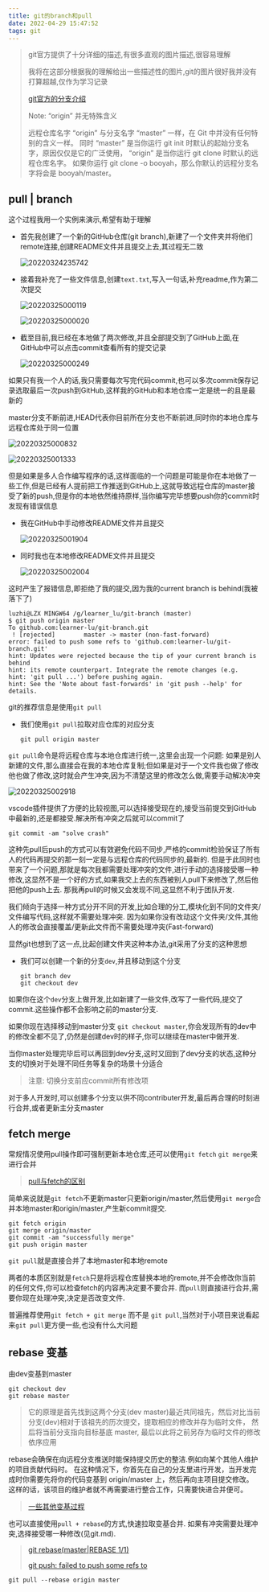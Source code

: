 ```yaml
---
title: git的branch和pull
date: 2022-04-29 15:47:52
tags: git
---
```


> git官方提供了十分详细的描述,有很多直观的图片描述,很容易理解
>
> 我将在这部分根据我的理解给出一些描述性的图片,git的图片很好我并没有打算超越,仅作为学习记录
>
> [git官方的分支介绍](https://git-scm.com/book/zh/v2/Git-%E5%88%86%E6%94%AF-%E5%88%86%E6%94%AF%E7%AE%80%E4%BB%8B)
>
> Note: “origin” 并无特殊含义
>
>远程仓库名字 “origin” 与分支名字 “master” 一样，在 Git 中并没有任何特别的含义一样。 同时 “master” 是当你运行 git init 时默认的起始分支名字，原因仅仅是它的广泛使用， “origin” 是当你运行 git clone 时默认的远程仓库名字。 如果你运行 git clone -o booyah，那么你默认的远程分支名字将会是 booyah/master。

## pull | branch

这个过程我用一个实例来演示,希望有助于理解

- 首先我创建了一个新的GitHub仓库(git branch),新建了一个文件夹并将他们remote连接,创建README文件并且提交上去,其过程无二致

  ![20220324235742](https://raw.githubusercontent.com/learner-lu/picbed/master/20220324235742.png)

- 接着我补充了一些文件信息,创建`text.txt`,写入一句话,补充readme,作为第二次提交
  
  ![20220325000119](https://raw.githubusercontent.com/learner-lu/picbed/master/20220325000119.png)

  ![20220325000020](https://raw.githubusercontent.com/learner-lu/picbed/master/20220325000020.png)

- 截至目前,我已经在本地做了两次修改,并且全部提交到了GitHub上面,在GitHub中可以点击commit查看所有的提交记录

  ![20220325000249](https://raw.githubusercontent.com/learner-lu/picbed/master/20220325000249.png)

如果只有我一个人的话,我只需要每次写完代码commit,也可以多次commit保存记录选取最后一次push到GitHub,这样我的GitHub和本地仓库一定是统一的且是最新的

master分支不断前进,HEAD代表你目前所在分支也不断前进,同时你的本地仓库与远程仓库处于同一位置

![20220325000832](https://raw.githubusercontent.com/learner-lu/picbed/master/20220325000832.png)

![20220325001333](https://raw.githubusercontent.com/learner-lu/picbed/master/20220325001333.png)

但是如果是多人合作编写程序的话,这样面临的一个问题是可能是你在本地做了一些工作,但是已经有人提前把工作推送到GitHub上,这就导致远程仓库的master接受了新的push,但是你的本地依然维持原样,当你编写完毕想要push你的commit时发现有错误信息

- 我在GitHub中手动修改README文件并且提交
  
  ![20220325001904](https://raw.githubusercontent.com/learner-lu/picbed/master/20220325001904.png)

- 同时我也在本地修改README文件并且提交

  ![20220325002004](https://raw.githubusercontent.com/learner-lu/picbed/master/20220325002004.png)

这时产生了报错信息,即拒绝了我的提交,因为我的current branch is behind(我被落下了)

```git bash
luzhi@LZX MINGW64 /g/learner_lu/git-branch (master)
$ git push origin master
To github.com:learner-lu/git-branch.git
 ! [rejected]        master -> master (non-fast-forward)
error: failed to push some refs to 'github.com:learner-lu/git-branch.git'
hint: Updates were rejected because the tip of your current branch is behind
hint: its remote counterpart. Integrate the remote changes (e.g.
hint: 'git pull ...') before pushing again.
hint: See the 'Note about fast-forwards' in 'git push --help' for details.
```

git的推荐信息是使用`git pull`

- 我们使用`git pull`拉取对应仓库的对应分支

  ```git bash
  git pull origin master
  ```

`git pull`命令是将远程仓库与本地仓库进行统一,这里会出现一个问题: 如果是别人新建的文件,那么直接会在我的本地仓库复制;但如果是对于一个文件我也做了修改他也做了修改,这时就会产生冲突,因为不清楚这里的修改怎么做,需要手动解决冲突

![20220325002918](https://raw.githubusercontent.com/learner-lu/picbed/master/20220325002918.png)

vscode插件提供了方便的比较视图,可以选择接受现在的,接受当前提交到GitHub中最新的,还是都接受.解决所有冲突之后就可以commit了

```git bash
git commit -am "solve crash"
```

这种先pull后push的方式可以有效避免代码不同步,严格的commit检验保证了所有人的代码再提交的那一刻一定是与远程仓库的代码同步的,最新的. 但是于此同时也带来了一个问题,那就是每次我都需要处理冲突的文件,进行手动的选择接受哪一种修改,这显然不是一个好的方式,如果我交上去的东西被别人pull下来修改了,然后他把他的push上去. 那我再pull的时候又会发现不同,这显然不利于团队开发.

我们倾向于选择一种方式分开不同的开发,比如合理的分工,模块化到不同的文件夹/文件编写代码,这样就不需要处理冲突. 因为如果你没有改动这个文件夹/文件,其他人的修改会直接覆盖/更新此文件而不需要处理冲突(Fast-forward)

显然git也想到了这一点,比起创建文件夹这种本办法,git采用了分支的这种思想

- 我们可以创建一个新的分支`dev`,并且移动到这个分支
  
  ```git bash
  git branch dev
  git checkout dev
  ```

如果你在这个`dev`分支上做开发,比如新建了一些文件,改写了一些代码,提交了commit.这些操作都不会影响之前的master分支.

如果你现在选择移动到master分支 `git checkout master`,你会发现所有的dev中的修改全都不见了,仍然是创建dev时的样子,你可以继续在master中做开发.

当你master处理完毕后可以再回到dev分支,这时又回到了dev分支的状态,这种分支的切换对于处理不同任务等复杂的场景十分适合

> 注意: 切换分支前应commit所有修改项

对于多人开发时,可以创建多个分支以供不同contributer开发,最后再合理的时刻进行合并,或者更新主分支master

## fetch merge

常规情况使用pull操作即可强制更新本地仓库,还可以使用`git fetch` `git merge`来进行合并

> [pull与fetch的区别](https://blog.csdn.net/weixin_41975655/article/details/82887273)

简单来说就是`git fetch`不更新master只更新origin/master,然后使用`git merge`合并本地master和origin/master,产生新commit提交.

```git bash
git fetch origin
git merge origin/master
git commit -am "successfully merge"
git push origin master
```

`git pull`就是直接合并了本地master和本地remote

两者的本质区别就是`fetch`只是将远程仓库替换本地的remote,并不会修改你当前的任何文件,你可以检查fetch的内容再决定要不要合并.
而`pull`则直接进行合并,需要你现在处理冲突,决定是否改变文件.

普遍推荐使用`git fetch + git merge` 而不是 `git pull`,当然对于小项目来说看起来`git pull`更方便一些,也没有什么大问题

## rebase 变基

由dev变基到master

```git bash
git checkout dev
git rebase master
```

> 它的原理是首先找到这两个分支(dev master)最近共同祖先，然后对比当前分支(dev)相对于该祖先的历次提交，提取相应的修改并存为临时文件， 然后将当前分支指向目标基底 master, 最后以此将之前另存为临时文件的修改依序应用

rebase会确保在向远程分支推送时能保持提交历史的整洁.例如向某个其他人维护的项目贡献代码时。 在这种情况下，你首先在自己的分支里进行开发，当开发完成时你需要先将你的代码变基到 origin/master 上，然后再向主项目提交修改。 这样的话，该项目的维护者就不再需要进行整合工作，只需要快进合并便可。

> [一些其他变基过程](https://git-scm.com/book/zh/v2/Git-%E5%88%86%E6%94%AF-%E5%8F%98%E5%9F%BA)

也可以直接使用`pull + rebase`的方式,快速拉取变基合并. 如果有冲突需要处理冲突,选择接受哪一种修改(见git.md).

> [git rebase(master|REBASE 1/1)](https://blog.csdn.net/weixin_43845059/article/details/119754972)
>
> [git push: failed to push some refs to](https://blog.csdn.net/rocling/article/details/82956402)

```git bash
git pull --rebase origin master
```
